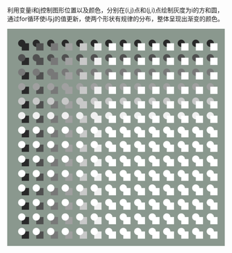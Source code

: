利用变量i和j控制图形位置以及颜色，分别在(i,j)点和(j,i)点绘制灰度为i的方和圆，通过for循环使i与j的值更新，使两个形状有规律的分布，整体呈现出渐变的颜色。

![](https://github.com/yiyiying/work/blob/main/%E5%9B%BE%E7%89%87/%E7%AC%AC%E4%BA%8C%E6%AC%A1%E4%BD%9C%E4%B8%9A.png)

